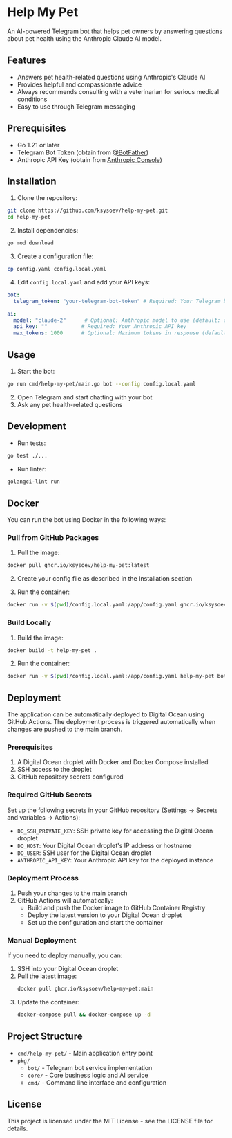 # Help My Pet

An AI-powered Telegram bot that helps pet owners by answering questions about pet health using the Anthropic Claude AI model.

## Features

- Answers pet health-related questions using Anthropic's Claude AI
- Provides helpful and compassionate advice
- Always recommends consulting with a veterinarian for serious medical conditions
- Easy to use through Telegram messaging

## Prerequisites

- Go 1.21 or later
- Telegram Bot Token (obtain from [@BotFather](https://t.me/BotFather))
- Anthropic API Key (obtain from [Anthropic Console](https://console.anthropic.com/))

## Installation

1. Clone the repository:
```bash
git clone https://github.com/ksysoev/help-my-pet.git
cd help-my-pet
```

2. Install dependencies:
```bash
go mod download
```

3. Create a configuration file:
```bash
cp config.yaml config.local.yaml
```

4. Edit `config.local.yaml` and add your API keys:
```yaml
bot:
  telegram_token: "your-telegram-bot-token" # Required: Your Telegram bot token from BotFather

ai:
  model: "claude-2"      # Optional: Anthropic model to use (default: claude-2)
  api_key: ""           # Required: Your Anthropic API key
  max_tokens: 1000      # Optional: Maximum tokens in response (default: 1000)
```

## Usage

1. Start the bot:
```bash
go run cmd/help-my-pet/main.go bot --config config.local.yaml
```

2. Open Telegram and start chatting with your bot
3. Ask any pet health-related questions

## Development

- Run tests:
```bash
go test ./...
```

- Run linter:
```bash
golangci-lint run
```

## Docker

You can run the bot using Docker in the following ways:

### Pull from GitHub Packages

1. Pull the image:
```bash
docker pull ghcr.io/ksysoev/help-my-pet:latest
```

2. Create your config file as described in the Installation section

3. Run the container:
```bash
docker run -v $(pwd)/config.local.yaml:/app/config.yaml ghcr.io/ksysoev/help-my-pet bot
```

### Build Locally

1. Build the image:
```bash
docker build -t help-my-pet .
```

2. Run the container:
```bash
docker run -v $(pwd)/config.local.yaml:/app/config.yaml help-my-pet bot
```

## Deployment

The application can be automatically deployed to Digital Ocean using GitHub Actions. The deployment process is triggered automatically when changes are pushed to the main branch.

### Prerequisites

1. A Digital Ocean droplet with Docker and Docker Compose installed
2. SSH access to the droplet
3. GitHub repository secrets configured

### Required GitHub Secrets

Set up the following secrets in your GitHub repository (Settings -> Secrets and variables -> Actions):

- `DO_SSH_PRIVATE_KEY`: SSH private key for accessing the Digital Ocean droplet
- `DO_HOST`: Your Digital Ocean droplet's IP address or hostname
- `DO_USER`: SSH user for the Digital Ocean droplet
- `ANTHROPIC_API_KEY`: Your Anthropic API key for the deployed instance

### Deployment Process

1. Push your changes to the main branch
2. GitHub Actions will automatically:
   - Build and push the Docker image to GitHub Container Registry
   - Deploy the latest version to your Digital Ocean droplet
   - Set up the configuration and start the container

### Manual Deployment

If you need to deploy manually, you can:

1. SSH into your Digital Ocean droplet
2. Pull the latest image:
   ```bash
   docker pull ghcr.io/ksysoev/help-my-pet:main
   ```
3. Update the container:
   ```bash
   docker-compose pull && docker-compose up -d
   ```

## Project Structure

- `cmd/help-my-pet/` - Main application entry point
- `pkg/`
  - `bot/` - Telegram bot service implementation
  - `core/` - Core business logic and AI service
  - `cmd/` - Command line interface and configuration

## License

This project is licensed under the MIT License - see the LICENSE file for details.
